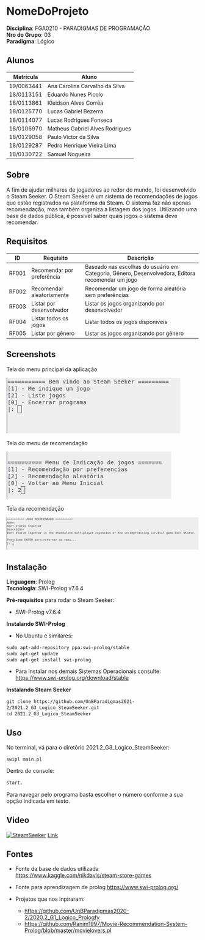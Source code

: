 # NomeDoProjeto

**Disciplina**: FGA0210 - PARADIGMAS DE PROGRAMAÇÃO <br>
**Nro do Grupo**: 03<br>
**Paradigma**: Lógico<br>

## Alunos

| Matrícula  | Aluno                           |
| ---------- | ------------------------------- |
| 19/0063441 | Ana Carolina Carvalho da Silva  |
| 18/0113151 | Eduardo Nunes Picolo            |
| 18/0113861 | Kleidson Alves Corrêa           |
| 18/0125770 | Lucas Gabriel Bezerra           |
| 18/0114077 | Lucas Rodrigues Fonseca         |
| 18/0106970 | Matheus Gabriel Alves Rodrigues |
| 18/0129058 | Paulo Victor da Silva           |
| 18/0129287 | Pedro Henrique Vieira Lima      |
| 18/0130722 | Samuel Nogueira                 |

## Sobre 
A fim de ajudar milhares de jogadores ao redor do mundo, foi desenvolvido o Steam Seeker. O Steam Seeker é um sistema de recomendações de jogos que estão registrados na plataforma da Steam. O sistema faz não apenas recomendação, mas também organiza a listagem dos jogos.
Utilizando uma base de dados pública, é possível saber quais jogos o sistema deve recomendar. 

## Requisitos


| ID    | Requisito           | Descrição                                                                                                                                                                   |
| ----- | ------------------- | --------------------------------------------------------------------------------------------------------------------------------------------------------------------------- |
| RF001 | Recomendar por preferência | Baseado nas escolhas do usuário em Categoria, Gênero, Desenvolvedora, Editora recomendar um jogo |
| RF002 | Recomendar aleatoriamente    | Recomendar um jogo de forma aleatória sem preferências |
| RF003 | Listar por desenvolvedor | Listar os jogos organizando por desenvolvedor |
| RF004 | Listar todos os jogos      | Listar todos os jogos disponíveis |
| RF005 | Listar por gênero  | Listar os jogos organizando por gênero |

## Screenshots

Tela do menu principal da aplicação

![Menu principal](media/menuprincipal.jpeg) 

Tela do menu de recomendação

![Menu recomendacao](media/menuindicacao.jpeg) 

Tela da recomendação

![Recomendacao](media/recomendacao.jpeg) 

## Instalação 
**Linguagem**: Prolog <br>
**Tecnologia**: SWI-Prolog v7.6.4 <br>

**Pré-requisitos** para rodar o Steam Seeker:
- SWI-Prolog v7.6.4

**Instalando SWI-Prolog**

- No Ubuntu e similares:

``` shell
sudo apt-add-repository ppa:swi-prolog/stable
sudo apt-get update
sudo apt-get install swi-prolog
```

- Para instalar nos demais Sistemas Operacionais consulte: https://www.swi-prolog.org/download/stable

**Instalando Steam Seeker**
``` shell
git clone https://github.com/UnBParadigmas2021-2/2021.2_G3_Logico_SteamSeeker.git
cd 2021.2_G3_Logico_SteamSeeker
```
## Uso 
No terminal, vá para o diretório 2021.2_G3_Logico_SteamSeeker:
``` shell
swipl main.pl
```
Dentro do console:

```prolog
start.
```
Para navegar pelo programa basta escolher o número conforme a sua opção indicada em texto.

## Video

[![SteamSeeker](https://youtu.be/owjsSymbKQ0)](https://youtu.be/owjsSymbKQ0)
[Link](https://youtu.be/owjsSymbKQ0)


## Fontes
- Fonte da base de dados utilizada
https://www.kaggle.com/nikdavis/steam-store-games

- Fonte para aprendizagem de prolog https://www.swi-prolog.org/

- Projetos que nos inpiraram:
    - https://github.com/UnBParadigmas2020-2/2020.2_G1_Logico_Prologfy
    -  https://github.com/Ranim1997/Movie-Recommendation-System-Prolog/blob/master/movielovers.pl
